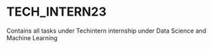 # TECH_INTERN23
Contains all tasks under Techintern internship under Data Science and Machine Learning
